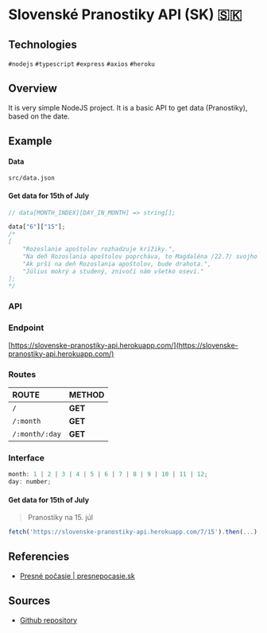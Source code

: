 # Slovenské Pranostiky API (SK) 🇸🇰

## Technologies
`#nodejs` `#typescript` `#express` `#axios` `#heroku`

## Overview
It is very simple NodeJS project. It is a basic API to get data (Pranostiky), based on the date.

## Example
#### Data
`src/data.json`

#### Get data for 15th of July
```javascript
// data[MONTH_INDEX][DAY_IN_MONTH] => string[];

data["6"]["15"];
/*
[
    "Rozoslanie apoštolov rozhadzuje krížiky.",
    "Na deň Rozoslania apoštolov poprcháva, to Magdaléna /22.7/ svojho pána",
    "Ak prší na deň Rozoslania apoštolov, bude drahota.",
    "Július mokrý a studený, znivočí nám všetko oseví."
];
*/
```

### API
### Endpoint
[https://slovenske-pranostiky-api.herokuapp.com/](https://slovenske-pranostiky-api.herokuapp.com/)

### Routes

| ROUTE | METHOD |
|:-------------|:-------------|
| `/` | **GET** |
| `/:month` | **GET** |
| `/:month/:day` | **GET** |

### Interface
```javascript
month: 1 | 2 | 3 | 4 | 5 | 6 | 7 | 8 | 9 | 10 | 11 | 12;
day: number;
```

#### Get data for 15th of July
> Pranostiky na 15. júl

```javascript
fetch('https://slovenske-pranostiky-api.herokuapp.com/7/15').then(...);
```

## Referencies
* [Presné počasie | presnepocasie.sk](https://presnepocasie.sk/)

## Sources

* [Github repository](https://github.com/patrikmasiar/slovenske-pranostiky/)